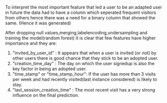To interpret the most important feature that led a user to be an adapted user in future the data had to have a column which seperated frequent visitors from others hence there was a need for a binary column that showed the same. (Hence it was generated)

After dropping null values,merging,labelencoding,undersampling and training the model(random forest) it is clear that few features have higher importance and they are:

1. "invited_by_user_id"             : It appears that when a user is invited (or not) by other users there is good chance that they stick to be an adopted user.
2. "creation_time_day"              : The day on which the user signedup is also the key factor in being an adopted user.
3. "time_stamp" or "time_stamp_hour": If the user has more than 3 visits per week and had recently visited(last instance considered) is likely to stay.
4. "last_session_creation_time"     : The most recent visit has a very strong influence on the final prediction. 
